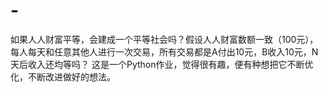 # -
如果人人财富平等，会建成一个平等社会吗？假设人人财富数额一致（100元），每人每天和任意其他人进行一次交易，所有交易都是A付出10元，B收入10元，N天后收入还均等吗？
这是一个Python作业，觉得很有趣，便有种想把它不断优化，不断改进做好的想法。
